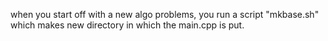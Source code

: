 when you start off with a new algo problems,
you run a script "mkbase.sh" which makes new directory in which the main.cpp is put. 
